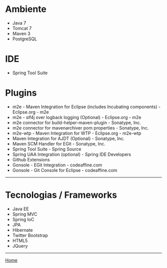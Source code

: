 Ambiente
========

* Java 7
* Tomcat 7
* Maven 3
* PostgreSQL

IDE
===
* Spring Tool Suite

Plugins
=======
* m2e - Maven Integration for Eclipse (includes Incubating components) - Eclipse.org - m2e
* m2e - slf4j over logback logging (Optional) - Eclipse.org - m2e
* m2e connector for build-helper-maven-plugin - Sonatype, Inc.
* m2e connector for mavenarchiver pom properties - Sonatype, Inc.
* m2e-wtp - Maven Integration for WTP - Eclipse.org - m2e-wtp
* Maven Integration for AJDT (Optional) - Sonatype, Inc.
* Maven SCM Handler for EGit - Sonatype, Inc.
* Spring Tool Suite - Spring Source
* Spring UAA Integration (optional) - Spring IDE Developers
* Github Extensions
* Gonsole - EGit Integration - codeaffine.com
* Gonsole - Git Console for Eclipse - codeaffine.com

***********************

Tecnologias / Frameworks
===========

* Java EE
* Spring MVC
* Spring IoC
* JPA
* Hibernate
* Twitter Bootstrap
* HTML5
* JQuery


***********************

[Home](README.md)
